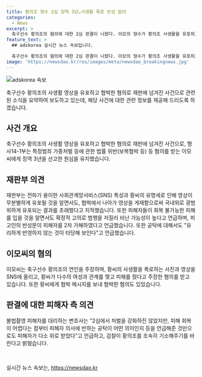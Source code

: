 ```yaml
---
title: 황의조 형수 2심 징역 3년…사생활 폭로 반성 없어
categories:
  - News
excerpt: >
  축구선수 황의조의 혐의에 대한 2심 판결이 나왔다. 이모의 형수가 황의조 사생활을 유포하고 협박한 것으로 밝혀졌다. 2심은 원심과 같이 징역 3년을 선고하며, 공탁 사실을 유리하게 반영하지 않은 것으로 판단했다. 피해자 측은 피고인에 대한 추가 조사 및 더 엄정한 수사를 요구했다. 지난 6월부터 4개월이 넘도록 범행을 부인한 이씨가 돌연 자백하며 반성문을 공개하며 또 다른 갈등을 일으키고 있다. (요약문 종료)
feature_text: >
  ## adskorea 실시간 뉴스 속보입니다.

  축구선수 황의조의 혐의에 대한 2심 판결이 나왔다. 이모의 형수가 황의조 사생활을 유포하고 협박한 것으로 밝혀졌다. 2심은 원심과 같이 징역 3년을 선고하며, 공탁 사실을 유리하게 반영하지 않은 것으로 판단했다. 피해자 측은 피고인에 대한 추가 조사 및 더 엄정한 수사를 요구했다. 지난 6월부터 4개월이 넘도록 범행을 부인한 이씨가 돌연 자백하며 반성문을 공개하며 또 다른 갈등을 일으키고 있다. (요약문 종료)
image: 'https://newsdao.kr/res/images/meta/newsdao_breakingnews.jpg'
---
```


<p><img src="https://newsdao.kr/res/images/meta/newsdao_breakingnews.jpg" alt="adskorea 속보" /></p>

<p data-ke-size="size16">축구선수 황의조의 사생활 영상을 유포하고 협박한 혐의로 재판에 넘겨진 사건으로 관련된 소식을 요약하여 보도하고 있는데, 해당 사건에 대한 관련 정보를 제공해 드리도록 하겠습니다.</p>

<h2 data-ke-size="size26">사건 개요</h2>

<p data-ke-size="size16">축구선수 황의조의 사생활 영상을 유포하고 협박한 혐의로 재판에 넘겨진 사건으로, 형사14-1부는 특정범죄 가중처벌 등에 관한 법률 위반(보복협박 등) 등 혐의를 받는 이모씨에게 징역 3년을 선고한 원심을 유지했습니다.</p>

<h2 data-ke-size="size26">재판부 의견</h2>

<p data-ke-size="size16">재판부는 전파가 용이한 사회관계망서비스(SNS) 특성과 황씨의 유명세로 인해 영상이 무분별하게 유포될 것을 알면서도, 협박에서 나아가 영상을 게재함으로써 국내외로 광범위하게 유포되는 결과를 초래했다고 지적했습니다. 또한 피해자들이 회복 불가능한 피해를 입을 것을 알면서도 확정적 고의로 범행을 저질러 비난 가능성이 높다고 언급하며, 피고인의 반성문이 피해자를 2차 가해하였다고 언급했습니다. 또한 공탁에 대해서도 "유리하게 반영하지 않는 것이 타당해 보인다"고 언급했습니다.</p>

<h2 data-ke-size="size26">이모씨의 혐의</h2>

<p data-ke-size="size16">이모씨는 축구선수 황의조의 연인을 주장하며, 황씨의 사생활을 폭로하는 사진과 영상을 SNS에 올리고, 황씨가 다수의 여성과 관계를 맺고 피해를 줬다고 주장한 혐의를 받고 있습니다. 또한 황씨에게 협박 메시지를 보내 협박한 혐의도 있었습니다.</p>

<h2 data-ke-size="size26">판결에 대한 피해자 측 의견</h2>

<p data-ke-size="size16">불법촬영 피해자를 대리하는 변호사는 "2심에서 처벌을 강화하진 않았지만, 피해 회복이 어렵다는 점부터 피해자 의사에 반하는 공탁이 어떤 의미인지 등을 언급해준 것만으로도 피해자가 다소 위로 받았다"고 언급하고, 검찰이 황의조를 조속히 기소해주기를 바란다고 밝혔습니다.</p>

<p data-ke-size="size16">&nbsp;</p>
실시간 뉴스 속보는, <a href="https://newsdao.kr" rel="dofollow">https://newsdao.kr</a>


